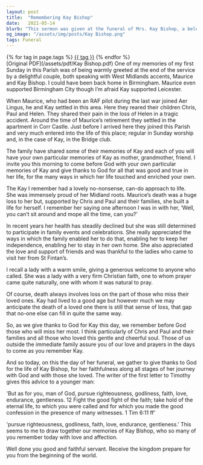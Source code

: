 ```yaml
---
layout: post
title:  "Remembering Kay Bishop"
date:   2021-05-14
blurb: "This sermon was given at the funeral of Mrs. Kay Bishop, a beloved member of the parish. The speaker recalls Kay's warm welcome, her strong faith, and her resilience in the face of loss. The sermon invites everyone to remember Kay and give thanks for her life."
og_image: "/assets/img/posts/Kay Bishop.png"
tags: Funeral
---    
```

<div class="tag-pills">
    {% for tag in page.tags %}
    <a href="{{ site.baseurl }}/tag/{{ tag | slugify }}" class="tag-pill">{{ tag }}</a>
    {% endfor %}
</div>
[Original PDF](/assets/pdf/Kay Bishop.pdf)
One of my memories of my first Sunday in this Parish was of being warmly greeted at the end of the service by a delightful couple, both speaking with West Midlands accents, Maurice and Kay Bishop. I could have been back home in Birmingham. Maurice even supported Birmingham City though I’m afraid Kay supported Leicester.

When Maurice, who had been an RAF pilot during the last war joined Aer Lingus, he and Kay settled in this area. Here they reared their children Chris, Paul and Helen. They shared their pain in the loss of Helen in a tragic accident. Around the time of Maurice’s retirement they settled in the apartment in Corr Castle. Just before I arrived here they joined this Parish and very much entered into the life of this place; regular in Sunday worship and, in the case of Kay, in the Bridge club.

The family have shared some of their memories of Kay and each of you will have your own particular memories of Kay as mother, grandmother, friend. I invite you this morning to come before God with your own particular memories of Kay and give thanks to God for all that was good and true in her life, for the many ways in which her life touched and enriched your own.

The Kay I remember had a lovely no-nonsense, can-do approach to life. She was immensely proud of her Midland roots. Maurice’s death was a huge loss to her but, supported by Chris and Paul and their families, she built a life for herself. I remember her saying one afternoon I was in with her, ‘Well, you can’t sit around and mope all the time, can you?’

In recent years her health has steadily declined but she was still determined to participate in family events and celebrations. She really appreciated the ways in which the family enabled her to do that, enabling her to keep her independence, enabling her to stay in her own home. She also appreciated the love and support of friends and was thankful to the ladies who came to visit her from St Fintan’s.

I recall a lady with a warm smile, giving a generous welcome to anyone who called. She was a lady with a very firm Christian faith, one to whom prayer came quite naturally, one with whom it was natural to pray.

Of course, death always involves loss on the part of those who miss their loved ones. Kay had lived to a good age but however much we may anticipate the death of a loved one there is still that sense of loss, that gap that no-one else can fill in quite the same way.

So, as we give thanks to God for Kay this day, we remember before God those who will miss her most. I think particularly of Chris and Paul and their families and all those who loved this gentle and cheerful soul. Those of us outside the immediate family assure you of our love and prayers in the days to come as you remember Kay.

And so today, on this the day of her funeral, we gather to give thanks to God for the life of Kay Bishop, for her faithfulness along all stages of her journey with God and with those she loved. The writer of the first letter to Timothy gives this advice to a younger man:

'But as for you, man of God, pursue righteousness, godliness, faith, love, endurance, gentleness. 12 Fight the good fight of the faith; take hold of the eternal life, to which you were called and for which you made the good confession in the presence of many witnesses. 1 Tim 6:11 ff'

'pursue righteousness, godliness, faith, love, endurance, gentleness.’ This seems to me to draw together our memories of Kay Bishop, who so many of you remember today with love and affection.

Well done you good and faithful servant. Receive the kingdom prepare for you from the beginning of the world.
